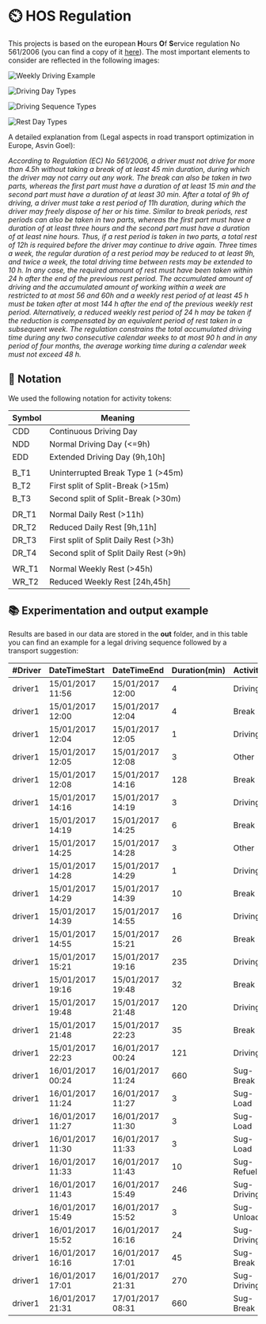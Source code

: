 # ⏲️ HOS Regulation

This projects is based on the european **H**ours **O**f **S**ervice regulation No 561/2006 (you can find a copy of it [here](https://eur-lex.europa.eu/legal-content/EN/ALL/?uri=CELEX%3A32006R0561)). The most important elements to consider are reflected in the following images:

![Weekly Driving Example](./doc/graphs/wd_example.svg)

![Driving Day Types](./doc/graphs/dd_types.svg)

![Driving Sequence Types](./doc/graphs/cdd_types.svg)

![Rest Day Types](./doc/graphs/rd_types.svg)

A detailed explanation from (Legal aspects in road transport optimization in Europe, Asvin Goel): 

*According to Regulation (EC) No 561/2006, a driver must not drive for more than 4.5h without taking a break of at least 45 min duration, during which the driver may not carry out any work. The break can also be taken in two parts, whereas the first part must have a duration of at least 15 min and the second part must have a duration of at least 30 min.
After a total of 9h of driving, a driver must take a rest period of 11h duration, during which the driver may freely dispose of her or his time. Similar to break periods, rest periods can also be taken in two parts, whereas the first part must have a duration of at least three hours and the second part must have a duration of at least nine hours. Thus, if a rest period is taken in two parts, a total rest of 12h is required before the driver may continue to drive again.
Three times a week, the regular duration of a rest period may be reduced to at least 9h, and twice a week, the total driving time between rests may be extended to 10 h. In any case, the required amount of rest must have been taken within 24 h after the end of the previous rest period.
The accumulated amount of driving and the accumulated amount of working within a week are restricted to at most 56 and 60h and a weekly rest period of at least 45 h must be taken after at most 144 h after the end of the previous weekly rest period. Alternatively, a reduced weekly rest period of 24 h may be taken if the reduction is compensated by an equivalent period of rest taken in a subsequent week.
The regulation constrains the total accumulated driving time during any two consecutive calendar weeks to at most 90 h and in any period of four months, the average working time during a calendar week must not exceed 48 h.*

## :pencil: Notation

We used the following notation for activity tokens:

| Symbol | Meaning                                |
|--------|----------------------------------------|
| CDD    | Continuous Driving Day                 |
| NDD    | Normal Driving Day (<=9h)              |
| EDD    | Extended Driving Day (9h,10h]          |
| | |
| B_T1   | Uninterrupted Break Type 1 (>45m)      |
| B_T2   | First split of Split-Break (>15m)      |
| B_T3   | Second split of Split-Break (>30m)     |
| | |
| DR_T1  | Normal Daily Rest (>11h)               |
| DR_T2  | Reduced Daily Rest [9h,11h]            |
| DR_T3  | First split of Split Daily Rest (>3h)  |
| DR_T4  | Second split of Split Daily Rest (>9h) |
| | |
| WR_T1  | Normal Weekly Rest (>45h)              |
| WR_T2  | Reduced Weekly Rest [24h,45h]          |

## :books: Experimentation and output example

Results are based in our data are stored in the **out** folder, and in this table you can find an example for a legal driving sequence followed by a transport suggestion:

| **#Driver** | **DateTimeStart** | **DateTimeEnd**  | **Duration(min)** | **Activity** | **Week** | **Day**   | **DayType** | **Sequence** | **BreakType** | **Token** | **Legal** | **ZenoInfo** |
|-------------|-------------------|------------------|-------------------|--------------|----------|-----------|-------------|--------------|---------------|-----------|-----------|--------------|
| driver1 | 15/01/2017 11:56 | 15/01/2017 12:00 | 4   | Driving     | 3 | 12 | edd | first  | uninterrupted | A     | yes |                   |
| driver1 | 15/01/2017 12:00 | 15/01/2017 12:04 | 4   | Break       | 3 | 12 | edd | first  | uninterrupted | B_T0  | yes |                   |
| driver1 | 15/01/2017 12:04 | 15/01/2017 12:05 | 1   | Driving     | 3 | 12 | edd | first  | uninterrupted | A     | yes |                   |
| driver1 | 15/01/2017 12:05 | 15/01/2017 12:08 | 3   | Other       | 3 | 12 | edd | first  | uninterrupted | A     | yes |                   |
| driver1 | 15/01/2017 12:08 | 15/01/2017 14:16 | 128 | Break       | 3 | 12 | edd | first  | uninterrupted | B_T1  | yes |                   |
| driver1 | 15/01/2017 14:16 | 15/01/2017 14:19 | 3   | Driving     | 3 | 12 | edd | second | split_1       | A     | yes |                   |
| driver1 | 15/01/2017 14:19 | 15/01/2017 14:25 | 6   | Break       | 3 | 12 | edd | second | split_1       | B_T0  | yes |                   |
| driver1 | 15/01/2017 14:25 | 15/01/2017 14:28 | 3   | Other       | 3 | 12 | edd | second | split_1       | A     | yes |                   |
| driver1 | 15/01/2017 14:28 | 15/01/2017 14:29 | 1   | Driving     | 3 | 12 | edd | second | split_1       | A     | yes |                   |
| driver1 | 15/01/2017 14:29 | 15/01/2017 14:39 | 10  | Break       | 3 | 12 | edd | second | split_1       | B_T0  | yes |                   |
| driver1 | 15/01/2017 14:39 | 15/01/2017 14:55 | 16  | Driving     | 3 | 12 | edd | second | split_1       | A     | yes |                   |
| driver1 | 15/01/2017 14:55 | 15/01/2017 15:21 | 26  | Break       | 3 | 12 | edd | second | split_1       | B_T2  | yes |                   |
| driver1 | 15/01/2017 15:21 | 15/01/2017 19:16 | 235 | Driving     | 3 | 12 | edd | second | split_2       | A     | yes |                   |
| driver1 | 15/01/2017 19:16 | 15/01/2017 19:48 | 32  | Break       | 3 | 12 | edd | second | split_2       | B_T3  | yes |                   |
| driver1 | 15/01/2017 19:48 | 15/01/2017 21:48 | 120 | Driving     | 3 | 12 | edd | third  | split_1       | A     | yes |                   |
| driver1 | 15/01/2017 21:48 | 15/01/2017 22:23 | 35  | Break       | 3 | 12 | edd | third  | split_1       | B_T2  | yes |                   |
| driver1 | 15/01/2017 22:23 | 16/01/2017 00:24 | 121 | Driving     | 3 | 12 | edd | third  | split_2       | A     | yes |                   |
| driver1 | 16/01/2017 00:24 | 16/01/2017 11:24 | 660 | Sug-Break   | 3 | 12 | edd | third  | split_2       | DR_T1 | yes |                   |
| driver1 | 16/01/2017 11:24 | 16/01/2017 11:27 | 3   | Sug-Load    | 3 | 13 | ndd | first  | uninterrupted | A     | yes | box2              |
| driver1 | 16/01/2017 11:27 | 16/01/2017 11:30 | 3   | Sug-Load    | 3 | 13 | ndd | first  | uninterrupted | A     | yes | box1              |
| driver1 | 16/01/2017 11:30 | 16/01/2017 11:33 | 3   | Sug-Load    | 3 | 13 | ndd | first  | uninterrupted | A     | yes | box3              |
| driver1 | 16/01/2017 11:33 | 16/01/2017 11:43 | 10  | Sug-Refuel  | 3 | 13 | ndd | first  | uninterrupted | A     | yes |                   |
| driver1 | 16/01/2017 11:43 | 16/01/2017 15:49 | 246 | Sug-Driving | 3 | 13 | ndd | first  | uninterrupted | A     | yes | sevilla-almeria   |
| driver1 | 16/01/2017 15:49 | 16/01/2017 15:52 | 3   | Sug-Unload  | 3 | 13 | ndd | first  | uninterrupted | A     | yes | box2              |
| driver1 | 16/01/2017 15:52 | 16/01/2017 16:16 | 24  | Sug-Driving | 3 | 13 | ndd | first  | uninterrupted | A     | yes | almeria-barcelona |
| driver1 | 16/01/2017 16:16 | 16/01/2017 17:01 | 45  | Sug-Break   | 3 | 13 | ndd | first  | uninterrupted | B_T1  | yes |                   |
| driver1 | 16/01/2017 17:01 | 16/01/2017 21:31 | 270 | Sug-Driving | 3 | 13 | ndd | second | uninterrupted | A     | yes | almeria-barcelona |
| driver1 | 16/01/2017 21:31 | 17/01/2017 08:31 | 660 | Sug-Break   | 3 | 13 | ndd | second | uninterrupted | DR_T1 | yes |                   |
